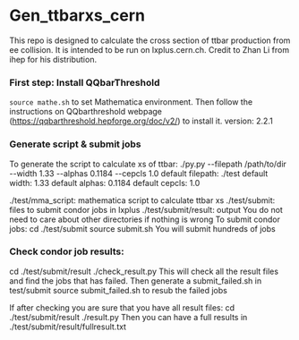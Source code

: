 # Gen_ttbarxs_cern
This repo is designed to calculate the cross section of ttbar production from ee collision. It is intended to be run on lxplus.cern.ch. Credit to Zhan Li from ihep for his distribution.

### First step: Install QQbarThreshold
`source mathe.sh`
to set Mathematica environment.
Then follow the instructions on QQbarthreshold webpage (https://qqbarthreshold.hepforge.org/doc/v2/) to install it.
version: 2.2.1

### Generate script & submit jobs
To generate the script to calculate xs of ttbar:
./py.py --filepath /path/to/dir --width 1.33 --alphas 0.1184 --cepcls 1.0
default filepath: ./test
default width: 1.33
default alphas: 0.1184
default cepcls: 1.0

./test/mma_script: mathematica script to calculate ttbar xs
./test/submit: files to submit condor jobs in lxplus
./test/submit/result: output
You do not need to care about other directories if nothing is wrong
To submit condor jobs:
cd ./test/submit
source submit.sh
You will submit hundreds of jobs

### Check condor job results:
cd ./test/submit/result
./check_result.py
This will check all the result files and find the jobs that has failed.
Then generate a submit_failed.sh in test/submit
source submit_failed.sh
to resub the failed jobs

If after checking you are sure that you have all result files:
cd ./test/submit/result
./result.py
Then you can have a full results in  ./test/submit/result/fullresult.txt
